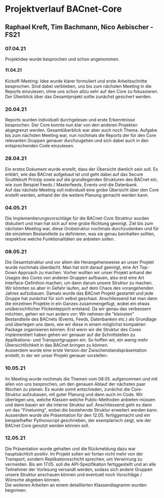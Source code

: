 # Projektverlauf BACnet-Core
## Raphael Kreft, Tim Bachmann, Nico Aebischer - FS21

### 07.04.21
Projektidee wurde besprochen und schon angenommen.



#### 11.04.21
Kickoff-Meeting: Idee wurde klarer formuliert und erste Arbeitsschritte besprochen.
Sind dabei verblieben, uns bis zum nächsten Meeting in die Reports einzulesen, ohne
uns schon allzu sehr auf den Core zu fokussieren. Der Überblick über das Gesamtprojekt
sollte zunächst gesichert werden.



### 20.04.21
Reports wurden individuell durchgelesen und erste Erkenntnisse besprochen. Der Core
konnte nun klar von den anderen Projekten abgegrenzt werden. Gesamtüberblick war aber
auch noch Thema. Aufgabe bis zum nächsten Meeting war, nun nochmals die Reports der
für den Core relevanten Gruppen genauer durchzugehen und sich dabei auch in den entsprechenden
Code einzulesen.



### 28.04.21
Ein erstes Dokument wurde erstellt, dass der Übersicht dienlich sein soll. Es erklärt, wie
das BACnet aufgebaut ist und geht dabei auf das Secure Scuttlebutt Prinzip sowie auf die
grundlegenden Strukturen des BACnet ein, wie zum Beispiel Feeds / Masterfeeds, Events und die
Datenbank.  
Auf das nächste Meeting soll individuell eine grobe Übersicht über den Core erstellt werden, anhand
der die weitere Planung gemacht werden kann.



### 04.05.21
Die Implementierungsvorschläge für die BACnet-Core Struktrur wurden diskutiert und man hat sich auf
eine grobe Richtung geeinigt. Ziel bis zum nächsten Meeting war, diese Grobstruktur nochmals durchzudenken
und für die einzelnen Bestandteile zu definieren, was sie genau beinhalten sollten, respektive welche
Funktionalitäten sie anbieten sollen.



### 08.05.21
Die Gesamtstruktur und vor allem die Herangehensweise an unser Projekt wurde nochmals überdacht. Man hat sich
darauf geeinigt, eine Art Top-Down Approach zu machen. Vorher wollten wir unser Projekt anhand der Usages des 
Cores von anderen Gruppen aufbauen, also erst eine Art Interface-Definition machen, um dann darum unsere
Struktur zu machen. Wir könnten so aber in Gefahr laufen, auf dem Chaos des vorangehenden Jahres aufzubauen. 
Damals wurde das BACnet Projekt gestartet und jede Gruppe hat zunächst für sich selbst geschaut. Anschliessend
hat man dann die einzelnen Projekte in ein Ganzes zusammengefügt, wobei ein etwas unübersichtlicher Flickenteppich 
entstand. Da wir genau das verbessern möchten, gehen wir nun anders vor: Wir nehmen die "kleinsten" Bestandteile
des BACnets (Events, Feeds, Datenbanken etc.) als Grundlage und überlegen uns dann, wie wir diese in einem möglichst kompakten
Package organisieren können. Erst wenn wir die Struktur des Cores implementiert haben gehen wir genauer auf die Schnittstellen
zu Applikations- und Transportgruppen ein. So hoffen wir, ein wenig mehr Übersichtlichkeit in das BACnet bringen zu können.  
Ausserdem wurde eine erste Version der Zwischenstandspräsentation erstellt, in der wir unser Projekt genauer vorstellen.



### 10.05.21
Im Meeting wurde nochmals die Themen vom 08.05. aufgenommen und mit allen von uns besprochen, um den genauen Ablauf der nächsten
paar Wochen zu planen. Es wurde somit entschieden, zunächst die Core-Struktur aufzubauen, mit guter Planung und dann auch im Code.
Wir überlegen uns, welche Klassen welche Public-Methoden anbieten müssen und dann bauen wir die interne Struktur auf. Anschliessend
geht es dann um das "Finetuning", wobei die bestehende Struktur erweitert werden kann.  
Ausserdem wurde die Präsentation für den 12.05. fertiggemacht und ein beispielhafter Pythonscript geschrieben, der exemplarisch zeigt,
wie der BACnet Core genutzt werden können soll.



### 12.05.21
Die Präsentation wurde gehalten und die Rückmeldung dazu war hauptsächlich positiv. Im Projekt sollen wir fortan nicht mehr von der
Transport, sondern Replikationsschicht sprechen, um Verwirrung zu vermeiden. Bis am 17.05. soll die API-Spezifikation fertiggestellt
und an alle Teilnehmer der Vorlesung versandt werden, sodass sich andere Gruppen unsere Struktur anschauen können und eventuell noch
Vorschläge / Wünsche abgeben können.  
Die weiteren Arbeiten an einem detaillierten Klassendiagramm wurden begonnen.